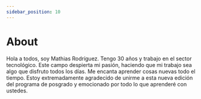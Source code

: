 ```yaml
---
sidebar_position: 10
---
```


# About

Hola a todos, soy Mathias Rodríguez. Tengo 30 años y trabajo en el sector tecnológico. Este campo despierta mi pasión, haciendo que mi trabajo sea algo que disfruto todos los días. Me encanta aprender cosas nuevas todo el tiempo. Estoy extremadamente agradecido de unirme a esta nueva edición del programa de posgrado y emocionado por todo lo que aprenderé con ustedes.
